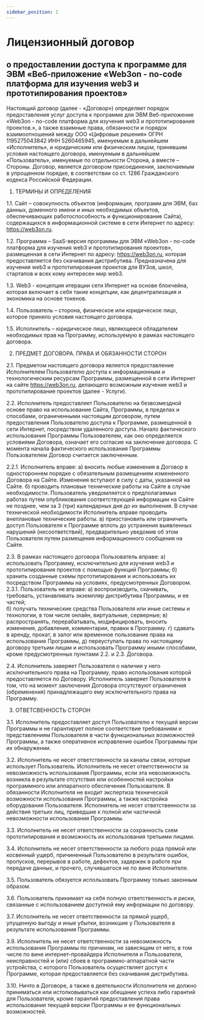 ```yaml
---
sidebar_position: 1
---
```

# Лицензионный договор
## о предоставлении доступа к программе для ЭВМ «Веб-приложение «Web3on - no-code платформа для изучения web3 и прототипирования проектов»


Настоящий договор (далее  - «Договор») определяет порядок предоставления услуг доступа к программе для ЭВМ Веб-приложение «Web3on - no-code платформа для изучения web3 и прототипирования проектов.», а также взаимные права, обязанности и порядок взаимоотношений между ООО «Цифровые решения» ОГРН 1195275043842 ИНН 5260465945, именуемым в дальнейшем «Исполнитель», и юридическим или физическим лицом, принявшим условия настоящего договора, именуемым в дальнейшем «Пользователь», именуемые по отдельности Сторона, а вместе – Стороны.
Договор, является договором присоединения, заключаемым в упрощенном порядке, в соответствии со ст. 1286 Гражданского кодекса Российской Федерации. 

1. ТЕРМИНЫ И ОПРЕДЕЛЕНИЯ

1.1. Сайт – совокупность объектов (информации,  программ для ЭВМ, баз данных, доменного имени и иных необходимых объектов, обеспечивающих работоспособность и функционирование Сайта), содержащихся в информационной системе в сети Интернет по адресу: https://web3on.ru.

1.2. Программа – SaaS-версия программы для ЭВМ «Web3on - no-code платформа для изучения web3 и прототипирования проектов», размещенная в сети Интернет по адресу: https://web3on.ru, которая предоставляется без скачивания дистрибутива. Предназначена для изучения web3 и прототипирования проектов для ВУЗов, школ, стартапов и всех кому интересен мир web3.

1.3. Web3 - концепция итерации сети Интернет на основе блокчейна, которая включает в себя такие концепции, как децентрализация и экономика на основе токенов.

1.4. Пользователь – сторона, физическое или юридическое лицо, которое приняло условия настоящего договора.

1.5. Исполнитель – юридическое лицо, являющееся обладателем необходимых прав на Программу, используемую в рамках настоящего договора.

2. ПРЕДМЕТ ДОГОВОРА. ПРАВА И ОБЯЗАННОСТИ СТОРОН

2.1. Предметом настоящего договора является предоставление Исполнителем Пользователю доступа к информационным и технологическим ресурсам Программы, размещенной в сети Интернет на сайте https://web3on.ru, делающего возможным изучение web3 и прототипирование проектов (далее - Услуги).

2.2. Исполнитель предоставляет Пользователю на безвозмездной основе право на использование Сайта, Программы, в пределах и способами, ограниченными настоящим договором, путем предоставления Пользователю доступа к Программе, размещенной в сети Интернет, посредством удаленного доступа.
Начало фактического использования Программы Пользователем, как оно определяется условиями Договора, означает его согласие на заключение договора. С момента начала фактического использования Программы Пользователем Договор считается заключенным.

2.2.1. Исполнитель вправе: 
а) вносить любые изменения в Договор в одностороннем порядке с обязательным размещением измененного Договора на Сайте. Изменения вступают в силу с даты, указанной на Сайте. 
б) проводить плановые технические работы на Сайте в случае необходимости. Пользователь уведомляется о предполагаемых работах путем опубликования соответствующей информации на Сайте не позднее, чем за 3 (три) календарных дня  до их выполнения. В случае технической необходимости Исполнитель вправе проводить внеплановые технические работы.
в) приостановить или ограничить доступ Пользователя к Программе вплоть до устранения выявленных нарушений (несоответствий), предварительно уведомив об этом Пользователя путем размещения информационного сообщения на Сайте.

2.3. В рамках настоящего договора Пользователь вправе:
а) использовать Программу,  исключительно для изучения web3 и прототипирования проектов с помощью функций Программы;
б) хранить созданные схемы прототипирования и использовать их посредством Программы на условиях, предусмотренных Договором.
 2.3.1. Пользователь не вправе:
а) воспроизводить, скачивать, требовать, устанавливать экземпляр дистрибутива  Программы, и ее частей;  
б) получать технические средства Пользователя или иные системы и технологии, в том числе онлайн, виртуальные, серверные; 
в) распространять, перерабатывать, модифицировать, вносить изменения, добавления, комментарии, правки в Программу.
г) сдавать в аренду, прокат, в залог или временное пользование права на использование Программы, 
д) переуступать права по настоящему договору третьим лицам и использовать Программу иными способами, кроме предусмотренных пунктами 2.2. и 2.3. Договора.

2.4. Исполнитель заверяет Пользователя о наличии у него исключительного права на Программу, право использования которой предоставляется по Договору.
Исполнитель заверяет Пользователя в том, что на момент заключения Договора отсутствуют ограничения (обременения) принадлежащего ему исключительного права на Программу.

3. ОТВЕТСВЕННОСТЬ СТОРОН

3.1. Исполнитель предоставляет доступ Пользователю к текущей версии Программы и не гарантирует полное соответствие требованиям и представлениям Пользователя в части функциональных возможностей Программы, а также оперативное исправление ошибок Программы при их обнаружении.

3.2. Исполнитель не несет ответственности за каналы связи, которые использует Пользователь. Исполнитель не несет ответственности за невозможность использования Программы, если эта невозможность возникла в результате отсутствия или особенностей настройки программного или аппаратного обеспечения Пользователя. В обязанности Исполнителя не входит экспертиза технической возможности использования Программы, а также настройка оборудования Пользователя. Исполнитель не несет ответственности за действия третьих лиц, приведшие к полной или частичной невозможности использования Программы.

3.3. Исполнитель не несет ответственности за сохранность схем прототипирования и возможность их использования третьими лицами.

3.4. Исполнитель не несет ответственности за любого рода прямой или косвенный ущерб, причиненный Пользователю в результате ошибок, пропусков, перерывов в работе, дефектов, задержек в работе при передаче данных, и прочего, случившегося не по вине Исполнителя.

3.5. Пользователь обязуется использовать Программу только законным образом.

3.6. Пользователь принимает на себя полную ответственность и риски, связанные с использованием доступной ему информации по договору.

3.7. Исполнитель не несет ответственности за прямой ущерб, упущенную выгоду и иные убытки, возникшие у Пользователя в результате использования Программы.

3.9. Исполнитель не несет ответственности за невозможность использования Программы по причинам, не зависящим от него, в том числе по вине интернет-провайдера Исполнителя и Пользователя, неисправностей и (или) сбоев в программно-аппаратной части устройства, с которого Пользователь осуществляет доступ к Программе, которая предоставляется без скачивания дистрибутива.

3.10. Ничто в Договоре, а также в деятельности Исполнителя не должно приниматься или истолковываться как обещание успеха либо гарантий для Пользователя, кроме гарантий предоставления права использования текущей версии Программы и ее функциональных возможностей.




